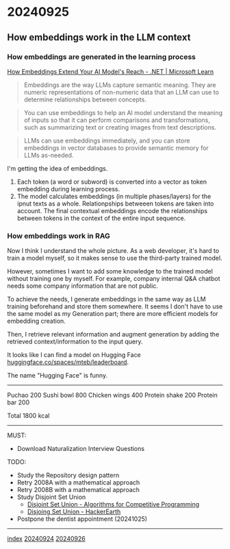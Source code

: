 <head><meta name="viewport" content="width=device-width, initial-scale=1.0, user-scalable=yes" /><meta charset="UTF-8"></head>

# 20240925

## How embeddings work in the LLM context

### How embeddings are generated in the learning process

[How Embeddings Extend Your AI Model's Reach - .NET | Microsoft Learn](https://learn.microsoft.com/en-us/dotnet/ai/conceptual/embeddings)

> Embeddings are the way LLMs capture semantic meaning. They are numeric representations of non-numeric data that an LLM can use to determine relationships between concepts.

> You can use embeddings to help an AI model understand the meaning of inputs so that it can perform comparisons and transformations, such as summarizing text or creating images from text descriptions.

> LLMs can use embeddings immediately, and you can store embeddings in vector databases to provide semantic memory for LLMs as-needed.

I\'m getting the idea of embeddings.

1. Each token (a word or subword) is converted into a vector as token embedding during learning process.
1. The model calculates embeddings (in multiple phases/layers) for the ipnut texts as a whole. Relationpships betweeen tokens are taken into account. The final contextual embeddings encode the relationships between tokens in the context of the entire input sequence.

### How embeddings work in RAG

Now I think I understand the whole picture. As a web developer, it\'s hard to train a model myself, so it makes sense to use the third-party trained model.

However, sometimes I want to add some knowledge to the trained model without training one by myself. For example, company internal Q&A chatbot needs some company information that are not public.

To achieve the needs, I generate embeddings in the same way as LLM training beforehand and store them somewhere. It seems I don\'t have to use the same model as my Generation part; there are more efficient models for embedding creation.

Then, I retrieve relevant information and augment generation by adding the retrieved context/information to the input query.

It looks like I can find a model on Hugging Face [huggingface.co/spaces/mteb/leaderboard](https://huggingface.co/spaces/mteb/leaderboard).

The name "Hugging Face" is funny.

---

Puchao 200
Sushi bowl 800
Chicken wings 400
Protein shake 200
Protein bar 200

Total 1800 kcal

---

MUST:

- Download Naturalization Interview Questions

TODO:

- Study the Repository design pattern
- Retry 2008A with a mathematical approach
- Retry 2008B with a mathematical approach
- Study Disjoint Set Union
	- [Disjoint Set Union - Algorithms for Competitive Programming](https://cp-algorithms.com/data_structures/disjoint_set_union.html)
	- [Disjoing Set Union - HackerEarth](https://www.hackerearth.com/practice/notes/abhinav92003/disjoint-set-union/)
- Postpone the dentist appointment (20241025)

---

[index](../../index.html)
[20240924](20240924.html)
[20240926](20240926.html)
